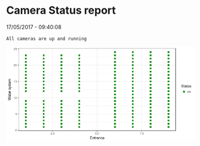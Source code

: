 Camera Status report
================
17/05/2017 - 09:40:08

    All cameras are up and running

![](camreport_files/figure-markdown_github/unnamed-chunk-2-1.png)
